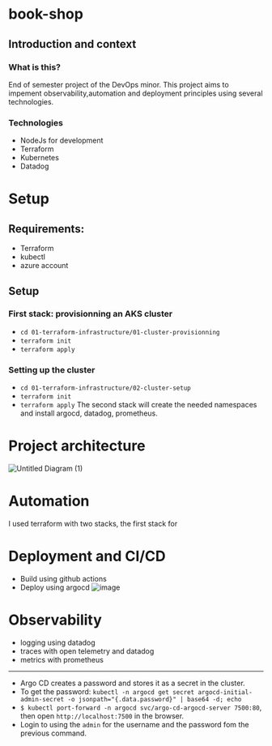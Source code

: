 # book-shop

## Introduction and context
### What is this?
End of semester project of the DevOps minor.
This project aims to impement observability,automation and deployment principles using several technologies.
### Technologies
* NodeJs for development
* Terraform 
* Kubernetes 
* Datadog 


# Setup
## Requirements:
 * Terraform 
 * kubectl 
 * azure account
## Setup 

### First stack: provisionning an AKS cluster
* `cd 01-terraform-infrastructure/01-cluster-provisionning`
* `terraform init`
* `terraform apply`

### Setting up the cluster
* `cd 01-terraform-infrastructure/02-cluster-setup`
* `terraform init`
* `terraform apply`
The second stack will create the needed namespaces and install argocd, datadog, prometheus.

# Project architecture 
![Untitled Diagram (1)](https://user-images.githubusercontent.com/53778545/212965790-2a988703-b14c-4953-8131-f020b8955ba8.jpg)


# Automation
I used terraform with two stacks, the first stack for 


# Deployment and CI/CD
* Build using github actions
* Deploy using argocd
![image](https://user-images.githubusercontent.com/53778545/212965929-57d5fa73-7205-47b4-ad6a-181f91ea6f14.png)


# Observability
* logging using datadog
* traces with open telemetry and datadog
* metrics with prometheus




-------------------

* Argo CD creates a password and stores it as a secret in the cluster.
* To get the password: `kubectl -n argocd get secret argocd-initial-admin-secret -o jsonpath="{.data.password}" | base64 -d; echo`
* `$ kubectl port-forward -n argocd svc/argo-cd-argocd-server 7500:80`, then open `http://localhost:7500` in the browser.
* Login to using the `admin` for the username and the password fom the previous command.



